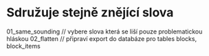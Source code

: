 # Sdružuje stejně znějící slova

01_same_sounding // vybere slova která se liší pouze problematickou hláskou
02_flatten // připraví export do databáze pro tables blocks, block_items
